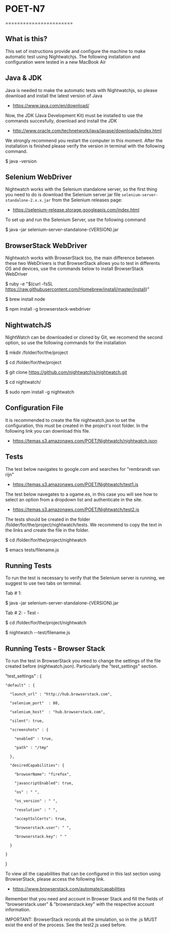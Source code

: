 # POET-N7 
=======================

What is this?
--------------

This set of instructions provide and configure the machine to make
automatic test using Nightwatchjs. The following installation and configuration were tested in a new MacBook Air

Java & JDK
--------------

Java is needed to make the automatic tests with Nightwatchjs, so please download and install the latest version of Java
- https://www.java.com/en/download/

Now, the JDK (Java Development Kit) must be installed to use the commands succesfully, download and install the JDK
- http://www.oracle.com/technetwork/java/javase/downloads/index.html

We strongly recommend you restart the computer in this moment. After the installation is finished please verify the version in terminal with the following command.

$ java -version

Selenium WebDriver
--------------

Nightwatch works with the Selenium standalone server, so the first thing you need to do is download the Selenium server jar file `selenium-server-standalone-2.x.x.jar` from the Selenium releases page:
- https://selenium-release.storage.googleapis.com/index.html

To set up and run the Selenium Server, use the following command

$ java -jar selenium-server-standalone-{VERSION}.jar

BrowserStack WebDriver
--------------

Nightwatch works with BrowserStack too, the main difference between these two WebDrivers is that BrowserStack allows you to test in differents OS and devices, use the commands below to install BrowserStack WebDriver

$ ruby -e "$(curl -fsSL https://raw.githubusercontent.com/Homebrew/install/master/install)"

$ brew install node

$ npm install -g browserstack-webdriver

NightwatchJS
--------------
NightWatch can be downloaded or cloned by Git, we recomend the second option, so use the following commands for the installation

$ mkdir /folder/for/the/project

$ cd /folder/for/the/project

$ git clone https://github.com/nightwatchjs/nightwatch.git

$ cd nightwatch/

$ sudo npm install -g nightwatch

Configuration File
--------------

It is recommended to create the file nightwatch.json to set the configuration, this must be created in the project's root folder. In the following link you can download this file.

- https://temas.s3.amazonaws.com/POET/Nightwatch/nightwatch.json

Tests
--------------

The test below navigates to google.com and searches for "rembrandt van rijn"

- https://temas.s3.amazonaws.com/POET/Nightwatch/test1.js

The test below navegates to a ogame.es, in this case you will see how to select an option from a dropdown list and authenticate in the site.

- https://temas.s3.amazonaws.com/POET/Nightwatch/test2.js

The tests should be created in the folder /folder/for/the/project/nightwatch/tests. We recommend to copy the text in the links and create the file in the folder.

$ cd /folder/for/the/project/nightwatch

$ emacs tests/filename.js

Running Tests
--------------

To run the test is necessary to verify that the Selenium server is running, we suggest to use two tabs on terminal.

Tab # 1:

$ java -jar selenium-server-standalone-{VERSION}.jar

Tab # 2: - Test - 

$ cd /folder/for/the/project/nightwatch

$ nightwatch --test/filename.js

Running Tests - Browser Stack
--------------

To run the test in BrowserStack you need to change the settings of the file created before (nightwatch.json). Particularly the "test_settings" section.

"test_settings" : {

    "default" : {
    
      "launch_url" : "http://hub.browserstack.com",
      
      "selenium_port"  : 80,
      
      "selenium_host"  : "hub.browserstack.com",
      
      "silent": true,
      
      "screenshots" : {
      
        "enabled" : true,
        
        "path" : "/tmp"
        
      },
      
      "desiredCapabilities": {
      
        "browserName": "firefox",
        
        "javascriptEnabled": true,
        
    	"os" : " ",
    	
    	"os_version" : " ",
    	
    	"resolution" : " ",
    	
        "acceptSslCerts": true,
        
        "browserstack.user": " ",
        
        "browserstack.key": " "
        
      }
      
    }
    
  }
 
To view all the capabilities that can be configured in this last section using BrowserStack, please access the following link.

- https://www.browserstack.com/automate/capabilities

Remember that you need and account in Browser Stack and fill the fields of "browserstack.user" & "browserstack.key" with the respective account information.

IMPORTANT: BrowserStack records all the simulation, so in the .js MUST exist the end of the process. See the test2.js used before.
